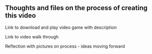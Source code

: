 ## Thoughts and files on the process of creating this video 

Link to download and play video game with description

Link to video walk through

Reflection with pictures on process
	- ideas moving forward
